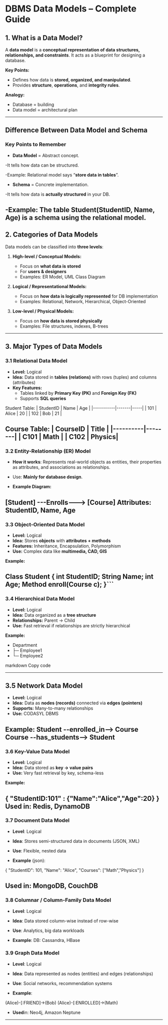 # DBMS Data Models – Complete Guide

## 1. What is a Data Model?

A **data model** is a **conceptual representation of data structures, relationships, and constraints**. It acts as a blueprint for designing a database.

**Key Points:**
- Defines how data is **stored, organized, and manipulated**.
- Provides **structure**, **operations**, and **integrity rules**.

**Analogy:**  
- Database = building  
- Data model = architectural plan  

---
## Difference Between Data Model and Schema

### Key Points to Remember

- **Data Model** = Abstract concept.

-It tells how data can be structured.

-Example: Relational model says “**store data in tables**”.

- **Schema** = Concrete implementation.

-It tells how data is **actually structured** in your DB.

-Example: The table Student(StudentID, Name, Age) is a schema using the relational model.
---
## 2. Categories of Data Models

Data models can be classified into **three levels**:

1. **High-level / Conceptual Models:**  
   - Focus on **what data is stored**  
   - For **users & designers**  
   - Examples: ER Model, UML Class Diagram  

2. **Logical / Representational Models:**  
   - Focus on **how data is logically represented** for DB implementation  
   - Examples: Relational, Network, Hierarchical, Object-Oriented  

3. **Low-level / Physical Models:**  
   - Focus on **how data is stored physically**  
   - Examples: File structures, indexes, B-trees  

---

## 3. Major Types of Data Models

### 3.1 Relational Data Model
- **Level:** Logical  
- **Idea:** Data stored in **tables (relations)** with rows (tuples) and columns (attributes)  
- **Key Features:**  
  - Tables linked by **Primary Key (PK)** and **Foreign Key (FK)**  
  - Supports **SQL queries**  

Student Table:
| StudentID | Name  | Age |
|-----------|-------|-----|
| 101       | Alice | 20  |
| 102       | Bob   | 21  |

Course Table:
| CourseID | Title  |
|----------|--------|
| C101     | Math   |
| C102     | Physics|
---
### 3.2 Entity-Relationship (ER) Model

- **How it works**: Represents real-world objects as entities, their properties as attributes, and associations as relationships.

- Use: **Mainly for database design**.

- **Example Diagram:**

[Student] ---Enrolls---> [Course]
Attributes: StudentID, Name, Age
---
### 3.3 Object-Oriented Data Model
- **Level:** Logical  
- **Idea:** Stores **objects** with **attributes + methods**  
- **Features:** Inheritance, Encapsulation, Polymorphism  
- **Use:** Complex data like **multimedia, CAD, GIS**  

**Example:**
 
Class Student {
   int StudentID;
   String Name;
   int Age;
   Method enroll(Course c);
}```
---
### 3.4 Hierarchical Data Model
- **Level:** Logical  
- **Idea:** Data organized as a **tree structure**  
- **Relationships:** Parent → Child  
- **Use:** Fast retrieval if relationships are strictly hierarchical  

**Example:**
- Department
-  ├─ Employee1
-  └─ Employee2

markdown
Copy code

---

## 3.5 Network Data Model
- **Level:** Logical  
- **Idea:** Data as **nodes (records)** connected via **edges (pointers)**  
- **Supports:** Many-to-many relationships  
- **Use:** CODASYL DBMS  

**Example:**
Student --enrolled_in--> Course
Course --has_students--> Student
---
### 3.6 Key-Value Data Model
- **Level:** Logical  
- **Idea:** Data stored as **key → value pairs**  
- **Use:** Very fast retrieval by key, schema-less  

**Example:**
 
{ "StudentID:101" : {"Name":"Alice","Age":20} }
Used in: Redis, DynamoDB
---
### 3.7 Document Data Model

- **Level**: Logical

- **Idea**: Stores semi-structured data in documents (JSON, XML)

- **Use**: Flexible, nested data

- **Example** (json):

{
  "StudentID": 101,
  "Name": "Alice",
  "Courses": ["Math","Physics"]
}


**Used** in: MongoDB, CouchDB
---
### 3.8 Columnar / Column-Family Data Model

- **Level**: Logical

- **Idea**: Data stored column-wise instead of row-wise

- **Use**: Analytics, big data workloads

- **Example**: DB: Cassandra, HBase

### 3.9 Graph Data Model

- **Level**: Logical

- **Idea**: Data represented as nodes (entities) and edges (relationships)

- **Use**: Social networks, recommendation systems

- **Example**:

(Alice)-[:FRIEND]->(Bob)
(Alice)-[:ENROLLED]->(Math)


- **Used**in: Neo4j, Amazon Neptune
---
  